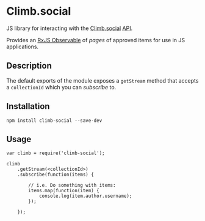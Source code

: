 # Climb.social
JS library for interacting with the [Climb.social](http://climb.social/) [API](http://docs.climbsocial.apiary.io/).

Provides an [RxJS Observable](http://reactivex.io/) of _pages_ of approved items for use in JS applications.

## Description

The default exports of the module exposes a `getStream` method that accepts a `collectionId` which you can _subscribe_ to.

## Installation

    npm install climb-social --save-dev

## Usage

    var climb = require('climb-social');

    climb
        .getStream(<collectionId>)
        .subscribe(function(items) {

            // i.e. Do something with items:
            items.map(function(item) {
                console.log(item.author.username);
            });

        });
